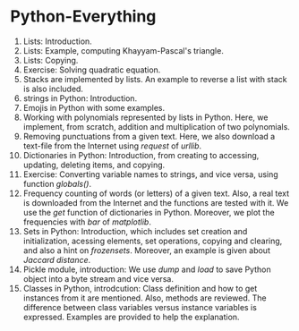 # Python-Everything

1) Lists: Introduction.
2) Lists: Example, computing Khayyam-Pascal's triangle.
3) Lists: Copying.
4) Exercise: Solving quadratic equation.
5) Stacks are implemented by lists. An example to reverse a list with stack is also included.
6) strings in Python: Introduction.
7) Emojis in Python with some examples.
8) Working with polynomials represented by lists in Python. Here, we implement, from scratch, addition and multiplication of two polynomials.
9) Removing punctuations from a given text. Here, we also download a text-file from the Internet using *request* of *urllib*.
10) Dictionaries in Python: Introduction, from creating to accessing, updating, deleting items, and copying.
11) Exercise: Converting variable names to strings, and vice versa, using function *globals()*.
12) Frequency counting of words (or letters) of a given text. Also, a real text is downloaded from the Internet and the functions are tested with it. We use the *get* function of dictionaries in Python. Moreover, we plot the frequencies with  *bar* of *matplotlib*.
13) Sets in Python: Introduction, which includes set creation and initialization, acessing elements, set operations, copying and clearing, and also a hint on *frozensets*. Moreover, an example is given about *Jaccard distance*.
14) Pickle module, introduction: We use *dump* and *load* to save Python object into a byte stream and vice versa.
15) Classes in Python, introdcution: Class definition and how to get instances from it are mentioned. Also, methods are reviewed. The difference between class variables versus instance variables is expressed. Examples are provided to help the explanation.